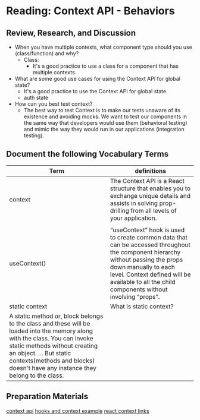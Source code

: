 # Reading: Context API - Behaviors

## Review, Research, and Discussion

- When you have multiple contexts, what component type should you use (class/function) and why?
  - Class:
    - It's a good practice to use a class for a component that has multiple contexts.
- What are some good use cases for using the Context API for global state?
  - It's a good practice to use the Context API for global state.
  - auth state
- How can you best test context?
  - The best way to test Context is to make our tests unaware of its existence and avoiding mocks. We want to test our components in the same way that developers would use them (behavioral testing) and mimic the way they would run in our applications (integration testing).

## Document the following Vocabulary Terms

| Term                                                                                                                                                                                                                                                                    | definitions                                                                                                                                                                                                                                             |
| ----------------------------------------------------------------------------------------------------------------------------------------------------------------------------------------------------------------------------------------------------------------------- | ------------------------------------------------------------------------------------------------------------------------------------------------------------------------------------------------------------------------------------------------------- |
| context                                                                                                                                                                                                                                                                 | The Context API is a React structure that enables you to exchange unique details and assists in solving prop-drilling from all levels of your application.                                                                                              |
|                                                                                                                                                                                                                                                                         |
| useContext()                                                                                                                                                                                                                                                            | “useContext” hook is used to create common data that can be accessed throughout the component hierarchy without passing the props down manually to each level. Context defined will be available to all the child components without involving “props”. |
| static context                                                                                                                                                                                                                                                          | What is static context?                                                                                                                                                                                                                                 |
| A static method or, block belongs to the class and these will be loaded into the memory along with the class. You can invoke static methods without creating an object. ... But static contexts(methods and blocks) doesn't have any instance they belong to the class. |

## Preparation Materials

[context api](https://reactjs.org/docs/context.html)
[hooks and context example](https://medium.com/swlh/snackbars-in-react-an-exercise-in-hooks-and-context-299b43fd2a2b)
[react context links](https://github.com/diegohaz/awesome-react-context)
